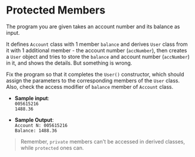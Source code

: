 # Protected Members

The program you are given takes an account number and its balance as input.

It defines `Account` class with 1 member `balance` and derives `User` class from it with 1 additional member - the account number (`accNumber`), then creates a `User` object and tries to store the `balance` and account number (`accNumber`) in it, and shows the details. But something is wrong.

Fix the program so that it completes the `User()` constructor, which should assign the parameters to the corresponding members of the `User` class. Also, check the access modifier of `balance` member of `Account` class.

- **Sample input**:  
`005615216`  
`1488.36`  

- **Sample Output**:  
`Account N: 005615216`  
`Balance: 1488.36`  

>Remember, `private` members can't be accessed in derived classes, while `protected` ones can.
